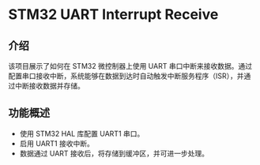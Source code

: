 # STM32 UART Interrupt Receive

## 介绍

该项目展示了如何在 STM32 微控制器上使用 UART 串口中断来接收数据。通过配置串口接收中断，系统能够在数据到达时自动触发中断服务程序（ISR），并通过中断接收数据并存储。

## 功能概述

- 使用 STM32 HAL 库配置 UART1 串口。
- 启用 UART1 接收中断。
- 数据通过 UART 接收后，将存储到缓冲区，并可进一步处理。

